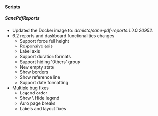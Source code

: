 #### Scripts
##### SanePdfReports
- Updated the Docker image to: *demisto/sane-pdf-reports:1.0.0.20952*.
- 6.2 reports and dashboard functionalities changes
    - Support force full height
    - Responsive axis
    - Label axis
    - Support duration formats
    - Support hiding 'Others' group
    - New empty state
    - Show borders
    - Show reference line
    - Support date formatting
- Multiple bug fixes
    - Legend order
    - Show \ Hide legend
    - Auto page breaks
    - Labels and layout fixes
